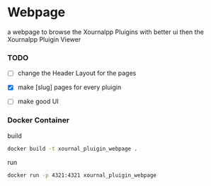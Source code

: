# Webpage

a webpage to browse the Xournalpp Pluigins with better ui then the
Xournalpp Pluigin Viewer

### TODO
- [ ] change the Header Layout for the pages
- [X] make [slug] pages for every pluigin
- [ ] make good UI


### Docker Container
build
```sh
docker build -t xournal_pluigin_webpage .
```

run
```sh
docker run -p 4321:4321 xournal_pluigin_webpage
```
